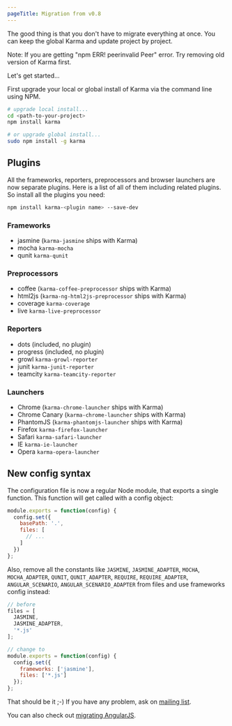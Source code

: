 ```yaml
---
pageTitle: Migration from v0.8
---
```



The good thing is that you don't have to migrate everything at once. You can keep the global Karma and update project by project.

Note: If you are getting "npm ERR! peerinvalid Peer" error. Try removing old version of Karma first.


Let's get started...

First upgrade your local or global install of Karma via the command line using NPM.
```bash
# upgrade local install...
cd <path-to-your-project>
npm install karma

# or upgrade global install...
sudo npm install -g karma
```

## Plugins

All the frameworks, reporters, preprocessors and browser launchers are now separate plugins. Here is a list of all of them including related plugins. So install all the plugins you need:
```bash
npm install karma-<plugin name> --save-dev
```

### Frameworks
- jasmine (`karma-jasmine` ships with Karma)
- mocha   `karma-mocha`
- qunit   `karma-qunit`


### Preprocessors
- coffee    (`karma-coffee-preprocessor` ships with Karma)
- html2js   (`karma-ng-html2js-preprocessor` ships with Karma)
- coverage  `karma-coverage`
- live      `karma-live-preprocessor`

### Reporters
- dots (included, no plugin)
- progress (included, no plugin)
- growl `karma-growl-reporter`
- junit `karma-junit-reporter`
- teamcity `karma-teamcity-reporter`

### Launchers
- Chrome        (`karma-chrome-launcher` ships with Karma)
- Chrome Canary (`karma-chrome-launcher` ships with Karma)
- PhantomJS     (`karma-phantomjs-launcher` ships with Karma)
- Firefox       `karma-firefox-launcher`
- Safari        `karma-safari-launcher`
- IE            `karma-ie-launcher`
- Opera         `karma-opera-launcher`


## New config syntax
The configuration file is now a regular Node module, that exports a single function. This function will get called with a config object:
```javascript
module.exports = function(config) {
  config.set({
    basePath: '.',
    files: [
      // ...
    ]
  })
};
```

Also, remove all the constants like `JASMINE`, `JASMINE_ADAPTER`, `MOCHA`, `MOCHA_ADAPTER`, `QUNIT`, `QUNIT_ADAPTER`, `REQUIRE`, `REQUIRE_ADAPTER`, `ANGULAR_SCENARIO`, `ANGULAR_SCENARIO_ADAPTER` from files and use frameworks config instead:
```javascript
// before
files = [
  JASMINE,
  JASMINE_ADAPTER,
  '*.js'
];

// change to
module.exports = function(config) {
  config.set({
    frameworks: ['jasmine'],
    files: ['*.js']
  });
};
```

That should be it ;-) If you have any problem, ask on [mailing list](https://groups.google.com/forum/?fromgroups#!forum/karma-users).

You can also check out [migrating AngularJS](https://github.com/angular/angular.js/commit/29f96c852c355d0e283a64111d4923d1bcde8f5f).
